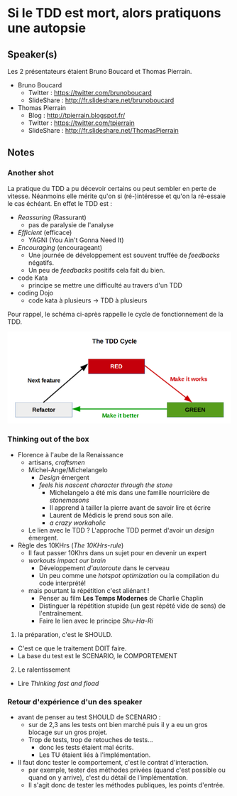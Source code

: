 # Si le TDD est mort, alors pratiquons une autopsie

## Speaker(s)
Les 2 présentateurs étaient Bruno Boucard et Thomas Pierrain.

* Bruno Boucard
  - Twitter : https://twitter.com/brunoboucard
  - SlideShare : http://fr.slideshare.net/brunoboucard
* Thomas Pierrain
  - Blog : http://tpierrain.blogspot.fr/
  - Twitter : https://twitter.com/tpierrain
  - SlideShare : http://fr.slideshare.net/ThomasPierrain

## Notes

### Another shot
La pratique du TDD a pu décevoir certains ou peut sembler en perte de vitesse. Néanmoins
elle mérite qu'on si (ré-)intéresse et qu'on la ré-essaie le cas échéant. En effet le TDD est :
* _Reassuring_ (Rassurant)
  - pas de paralysie de l'analyse
* _Efficient_ (efficace)
  - YAGNI (You Ain't Gonna Need It)
* _Encouraging_ (encourageant)
  - Une journée de développement est souvent truffée de _feedbacks_ négatifs.
  - Un peu de _feedbacks_ positifs cela fait du bien.
* code Kata
  - principe se mettre une difficulté au travers d'un TDD
* coding Dojo
  - code kata à plusieurs -> TDD à plusieurs

Pour rappel, le schéma ci-après rappelle le cycle de fonctionnement de la TDD.

![The TDD Cycle](the-tdd-cycle.png)

### Thinking out of the box

* Florence à l'aube de la Renaissance
  - artisans, _craftsmen_
  - Michel-Ange/Michelangelo
    - _Design_ émergent
    - _feels his nascent character through the stone_
      - Michelangelo a été mis dans une famille nourricière de _stonemasons_
      - Il apprend à tailler la pierre avant de savoir lire et écrire
      - Laurent de Médicis le prend sous son aile.
      - _a crazy workaholic_
  - Le lien avec le TDD ? L'approche TDD permet d'avoir un _design_ émergent.
* Règle des 10KHrs (_The 10KHrs-rule_)
  - Il faut passer 10Khrs dans un sujet pour en devenir un expert
  - _workouts impact our brain_
    - Développement _d'autoroute_ dans le cerveau
    - Un peu comme une _hotspot optimization_ ou la compilation du code interprété!
  - mais pourtant la répétition c'est aliénant !
    - Penser au film **Les Temps Modernes** de Charlie Chaplin
    - Distinguer la répétition stupide (un gest répété vide de sens) de l'entraînement.
    - Faire le lien avec le principe _Shu-Ha-Ri_

1. la préparation, c'est le SHOULD.
  - C'est ce que le traitement DOIT faire.
  - La base du test est le SCENARIO, le COMPORTEMENT
2. Le ralentissement
  - Lire _Thinking fast and fload_

### Retour d'expérience d'un des speaker

* avant de penser au test SHOULD de SCENARIO :
  - sur de 2,3 ans les tests ont bien marché puis il y a eu un gros blocage sur un gros projet.
  - Trop de tests, trop de retouches de tests...
    - donc les tests étaient mal écrits.
    - Les TU étaient liés à l'implémentation.
* Il faut donc tester le comportement, c'est le contrat d'interaction.
  - par exemple, tester des méthodes privées (quand c'est possible ou quand on y arrive), c'est du détail de l'implémentation.
  - Il s'agit donc de tester les méthodes publiques, les points d'entrée.
